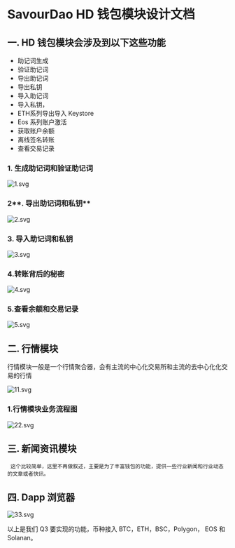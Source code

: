 # SavourDao HD 钱包模块设计文档

## 一. HD 钱包模块会涉及到以下这些功能

- 助记词生成
- 验证助记词
- 导出助记词
- 导出私钥
- 导入助记词
- 导入私钥，
- ETH系列导出导入 Keystore
- Eos 系列账户激活
- 获取账户余额
- 离线签名转账
- 查看交易记录

### 1. **生成助记词和验证助记词**

![1.svg](https://s3-us-west-2.amazonaws.com/secure.notion-static.com/2e12bf1d-7b44-44c0-be2c-a88e52523614/1.svg)

### 2**. 导出助记词和私钥**

![2.svg](https://s3-us-west-2.amazonaws.com/secure.notion-static.com/e159bfc7-6cc7-4f0d-b5ac-c8fea962b562/2.svg)

### **3. 导入助记词和私钥**

![3.svg](https://s3-us-west-2.amazonaws.com/secure.notion-static.com/f784634b-9a3b-43ce-ad0d-88fb448cc3d6/3.svg)

### 4.**转账背后的秘密**

![4.svg](https://s3-us-west-2.amazonaws.com/secure.notion-static.com/14360c5a-d477-4ae8-9822-84907dc44ff1/4.svg)

### 5.**查看余额和交易记录**

![5.svg](https://s3-us-west-2.amazonaws.com/secure.notion-static.com/19415b84-2b93-45d0-a5ff-21afb2dd494c/5.svg)

## 二. **行情模块**

行情模块一般是一个行情聚合器，会有主流的中心化交易所和主流的去中心化化交易的行情

![11.svg](https://s3-us-west-2.amazonaws.com/secure.notion-static.com/45cda21b-058f-4741-8753-ab550f7989a4/11.svg)

### 1.行情模块业务流程图

![22.svg](https://s3-us-west-2.amazonaws.com/secure.notion-static.com/b80378a1-ddb6-47db-9adc-d1d817ae93ad/22.svg)

## 三. 新闻资讯模块

     这个比较简单，这里不再做叙述，主要是为了丰富钱包的功能，提供一些行业新闻和行业动态的文章或者快讯。

## 四. **Dapp 浏览器**

![33.svg](https://s3-us-west-2.amazonaws.com/secure.notion-static.com/f50562dd-37ef-4229-84ba-a6166a21f648/33.svg)

以上是我们 Q3 要实现的功能，币种接入 BTC，ETH，BSC，Polygon， EOS 和 Solanan。